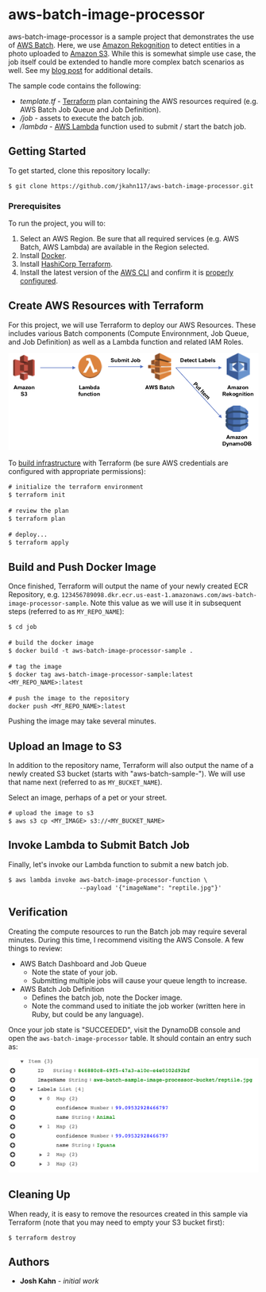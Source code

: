 # aws-batch-image-processor

aws-batch-image-processor is a sample project that demonstrates the use of [AWS Batch](https://aws.amazon.com/batch/). Here, we use [Amazon Rekognition](https://aws.amazon.com/rekognition/) to detect entities in a photo uploaded to [Amazon S3](https://aws.amazon.com/s3/). While this is somewhat simple use case, the job itself could be extended to handle more complex batch scenarios as well. See my [blog post](https://medium.com/@joshua.a.kahn/understanding-aws-batch-a-brief-introduction-and-sample-project-5a3885dda0ce) for additional details.

The sample code contains the following:

* *template.tf* - [Terraform](https://www.terraform.io/) plan containing the AWS resources required (e.g. AWS Batch Job Queue and Job Definition).
* */job* - assets to execute the batch job.
* */lambda* - [AWS Lambda](https://aws.amazon.com/lambda/) function used to submit / start the batch job.

## Getting Started

To get started, clone this repository locally:

```
$ git clone https://github.com/jkahn117/aws-batch-image-processor.git
```

### Prerequisites

To run the project, you will to:

1. Select an AWS Region. Be sure that all required services (e.g. AWS Batch, AWS Lambda) are available in the Region selected.
2. Install [Docker](https://docs.docker.com/install/).
3. Install [HashiCorp Terraform](https://www.terraform.io/intro/getting-started/install.html).
4. Install the latest version of the [AWS CLI](http://docs.aws.amazon.com/cli/latest/userguide/installing.html) and confirm it is [properly configured](http://docs.aws.amazon.com/cli/latest/userguide/cli-chap-getting-started.html#cli-quick-configuration).

## Create AWS Resources with Terraform

For this project, we will use Terraform to deploy our AWS Resources. These includes various Batch components (Compute Environnment, Job Queue, and Job Definition) as well as a Lambda function and related IAM Roles.

![Project Architecture](images/sample_project_architecture.png)

To [build infrastructure](https://www.terraform.io/intro/getting-started/build.html) with Terraform (be sure AWS credentials are configured with appropriate permissions):

```
# initialize the terraform environment
$ terraform init

# review the plan
$ terraform plan

# deploy...
$ terraform apply
```

## Build and Push Docker Image

Once finished, Terraform will output the name of your newly created ECR Repository, e.g. `123456789098.dkr.ecr.us-east-1.amazonaws.com/aws-batch-image-processor-sample`. Note this value as we will use it in subsequent steps (referred to as `MY_REPO_NAME`):

```
$ cd job

# build the docker image
$ docker build -t aws-batch-image-processor-sample .

# tag the image
$ docker tag aws-batch-image-processor-sample:latest <MY_REPO_NAME>:latest

# push the image to the repository
docker push <MY_REPO_NAME>:latest
```

Pushing the image may take several minutes.

## Upload an Image to S3

In addition to the repository name, Terraform will also output the name of a newly created S3 bucket (starts with "aws-batch-sample-"). We will use that name next (referred to as `MY_BUCKET_NAME`).

Select an image, perhaps of a pet or your street.

```
# upload the image to s3
$ aws s3 cp <MY_IMAGE> s3://<MY_BUCKET_NAME>
```

## Invoke Lambda to Submit Batch Job

Finally, let's invoke our Lambda function to submit a new batch job.

```
$ aws lambda invoke aws-batch-image-processor-function \
                    --payload '{"imageName": "reptile.jpg"}'
```


## Verification

Creating the compute resources to run the Batch job may require several minutes. During this time, I recommend visiting the AWS Console. A few things to review:

* AWS Batch Dashboard and Job Queue
	* Note the state of your job.
	* Submitting multiple jobs will cause your queue length to increase.
* AWS Batch Job Definition
	* Defines the batch job, note the Docker image.
	* Note the command used to initiate the job worker (written here in Ruby, but could be any language).

Once your job state is "SUCCEEDED", visit the DynamoDB console and open the `aws-batch-image-processor` table. It should contain an entry such as:

![Result in DynamoDB](images/dynamodb_result.png)

## Cleaning Up

When ready, it is easy to remove the resources created in this sample via Terraform (note that you may need to empty your S3 bucket first):

```
$ terraform destroy
```

## Authors

* **Josh Kahn** - *initial work*
